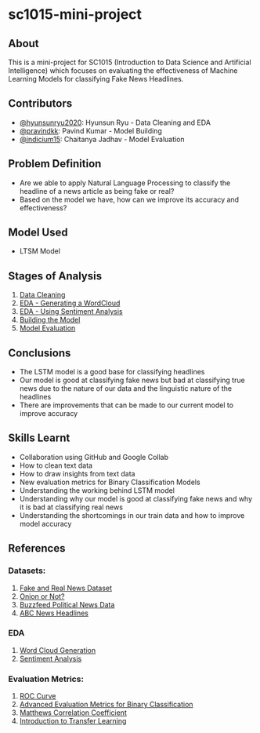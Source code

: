 # sc1015-mini-project
## About
This is a mini-project for SC1015 (Introduction to Data Science and Artificial Intelligence) which focuses on evaluating the effectiveness of Machine Learning Models for classifying Fake News Headlines.
## Contributors
- [@hyunsunryu2020](https://github.com/hyunsunryu2020): Hyunsun Ryu - Data Cleaning and EDA 
- [@pravindkk](https://github.com/pravindkk): Pavind Kumar - Model Building
- [@indicium15](https://github.com/indicium15): Chaitanya Jadhav - Model Evaluation
## Problem Definition
- Are we able to apply Natural Language Processing to classify the headline of a news article as being fake or real?
- Based on the model we have, how can we improve its accuracy and effectiveness?
## Model Used
- LTSM Model
## Stages of Analysis
1. [Data Cleaning](https://github.com/indicium15/sc1015-project/blob/main/Cleaning.ipynb)
2. [EDA - Generating a WordCloud](https://github.com/indicium15/sc1015-project/blob/main/EDA.ipynb)
3. [EDA - Using Sentiment Analysis](https://github.com/indicium15/sc1015-project/blob/main/SentimentAnalysis.ipynb)
3. [Building the Model](https://github.com/indicium15/sc1015-project/blob/main/machineLearningLSTM.ipynb)
4. [Model Evaluation](https://github.com/indicium15/sc1015-project/blob/main/machineLearningLSTM.ipynb)
## Conclusions
- The LSTM model is a good base for classifying headlines
- Our model is good at classifying fake news but bad at classifying true news due to the nature of our data and the linguistic nature of the headlines
- There are improvements that can be made to our current model to improve accuracy
## Skills Learnt
- Collaboration using GitHub and Google Collab
- How to clean text data
- How to draw insights from text data
- New evaluation metrics for Binary Classification Models
- Understanding the working behind LSTM model
- Understanding why our model is good at classifying fake news and why it is bad at classifying real news
- Understanding the shortcomings in our train data and how to improve model accuracy
## References
### Datasets:
1. [Fake and Real News Dataset](https://www.kaggle.com/datasets/clmentbisaillon/fake-and-real-news-dataset)
2. [Onion or Not?](https://www.kaggle.com/datasets/chrisfilo/onion-or-not)
3. [Buzzfeed Political News Data](https://github.com/BenjaminDHorne/fakenewsdata1)
4. [ABC News Headlines](https://www.kaggle.com/datasets/therohk/million-headlines)

### EDA
1. [Word Cloud Generation](https://www.datacamp.com/community/tutorials/wordcloud-python)
2. [Sentiment Analysis](https://towardsdatascience.com/a-beginners-guide-to-sentiment-analysis-in-python-95e354ea84f6)

### Evaluation Metrics:
1. [ROC Curve](https://machinelearningmastery.com/roc-curves-and-precision-recall-curves-for-imbalanced-classification/)
2. [Advanced Evaluation Metrics for Binary Classification](https://bmcgenomics.biomedcentral.com/articles/10.1186/s12864-019-6413-7#Sec8)
3. [Matthews Correlation Coefficient](https://biodatamining.biomedcentral.com/articles/10.1186/s13040-021-00244-z#Sec16)
4. [Introduction to Transfer Learning](https://machinelearningmastery.com/transfer-learning-for-deep-learning/)